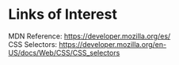 # Links of Interest

MDN Reference: https://developer.mozilla.org/es/
<br />
CSS Selectors: https://developer.mozilla.org/en-US/docs/Web/CSS/CSS_selectors

